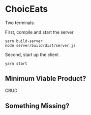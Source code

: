 ChoicEats
===============

Two terminals:

First, compile and start the server
```
yarn build-server
node server/build/dist/server.js
```

Second, start up the client
```
yarn start
```
## Minimum Viable Product?
CRUD

## Something Missing?

